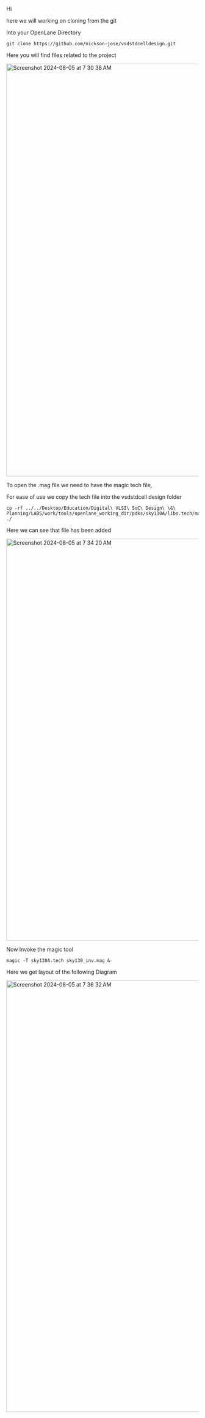 Hi 

here we will working on cloning from the git 

Into your OpenLane Directory

```
git clone https://github.com/nickson-jose/vsdstdcelldesign.git
```

Here you will find files related to the project

<img width="1079" alt="Screenshot 2024-08-05 at 7 30 38 AM" src="https://github.com/user-attachments/assets/86873935-4ece-4940-b68d-c64d2e76938c">

To open the .mag file we need to have the magic tech file,

For ease of use we copy the tech file into the vsdstdcell design folder

```
cp -rf ../../Desktop/Education/Digital\ VLSI\ SoC\ Design\ \&\ Planning/LABS/work/tools/openlane_working_dir/pdks/sky130A/libs.tech/magic/sky130A.tech ./

```

Here we can see that file has been added

<img width="1051" alt="Screenshot 2024-08-05 at 7 34 20 AM" src="https://github.com/user-attachments/assets/8b7e82ed-37b5-410d-b0c5-406f4afe98de">


Now Invoke the magic tool

```
magic -T sky130A.tech sky130_inv.mag &
```

Here we get layout of the following Diagram

<img width="1128" alt="Screenshot 2024-08-05 at 7 36 32 AM" src="https://github.com/user-attachments/assets/63f5d128-5ed0-4293-911a-f8e11171dace">










